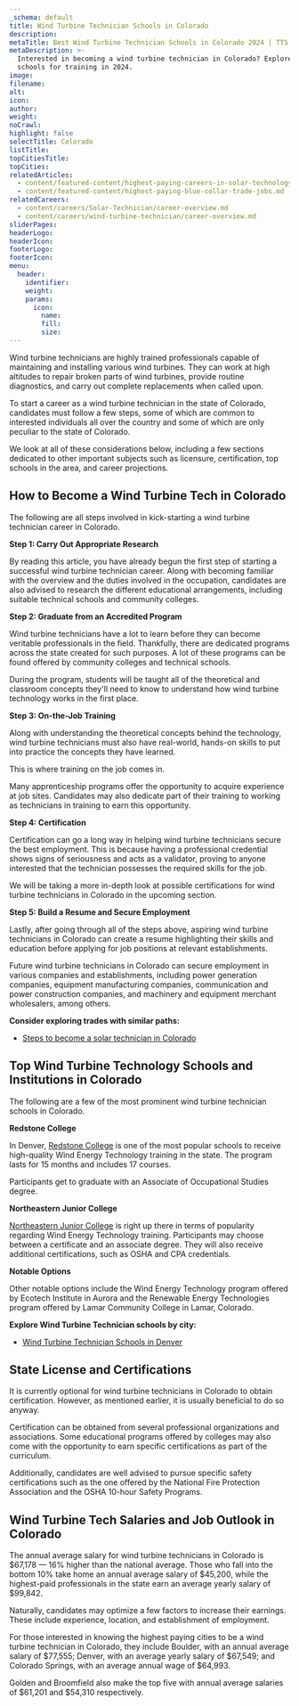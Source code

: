 ```yaml
---
_schema: default
title: Wind Turbine Technician Schools in Colorado
description:
metaTitle: Best Wind Turbine Technician Schools in Colorado 2024 | TTS
metaDescription: >-
  Interested in becoming a wind turbine technician in Colorado? Explore our best
  schools for training in 2024.
image:
filename:
alt:
icon:
author:
weight:
noCrawl:
highlight: false
selectTitle: Colorado
listTitle:
topCitiesTitle:
topCities:
relatedArticles:
  - content/featured-content/highest-paying-careers-in-solar-technology.md
  - content/featured-content/highest-paying-blue-collar-trade-jobs.md
relatedCareers:
  - content/careers/Solar-Technician/career-overview.md
  - content/careers/wind-turbine-technician/career-overview.md
sliderPages:
headerLogo:
headerIcon:
footerLogo:
footerIcon:
menu:
  header:
    identifier:
    weight:
    params:
      icon:
        name:
        fill:
        size:
---
```

Wind turbine technicians are highly trained professionals capable of maintaining and installing various wind turbines. They can work at high altitudes to repair broken parts of wind turbines, provide routine diagnostics, and carry out complete replacements when called upon.

To start a career as a wind turbine technician in the state of Colorado, candidates must follow a few steps, some of which are common to interested individuals all over the country and some of which are only peculiar to the state of Colorado.

We look at all of these considerations below, including a few sections dedicated to other important subjects such as licensure, certification, top schools in the area, and career projections.

## **How to Become a Wind Turbine Tech in Colorado**

The following are all steps involved in kick-starting a wind turbine technician career in Colorado.

**Step 1: Carry Out Appropriate Research**

By reading this article, you have already begun the first step of starting a successful wind turbine technician career. Along with becoming familiar with the overview and the duties involved in the occupation, candidates are also advised to research the different educational arrangements, including suitable technical schools and community colleges.

**Step 2: Graduate from an Accredited Program**

Wind turbine technicians have a lot to learn before they can become veritable professionals in the field. Thankfully, there are dedicated programs across the state created for such purposes. A lot of these programs can be found offered by community colleges and technical schools.

During the program, students will be taught all of the theoretical and classroom concepts they'll need to know to understand how wind turbine technology works in the first place.

**Step 3: On-the-Job Training**

Along with understanding the theoretical concepts behind the technology, wind turbine technicians must also have real-world, hands-on skills to put into practice the concepts they have learned.

This is where training on the job comes in.

Many apprenticeship programs offer the opportunity to acquire experience at job sites. Candidates may also dedicate part of their training to working as technicians in training to earn this opportunity.

**Step 4: Certification**

Certification can go a long way in helping wind turbine technicians secure the best employment. This is because having a professional credential shows signs of seriousness and acts as a validator, proving to anyone interested that the technician possesses the required skills for the job.

We will be taking a more in-depth look at possible certifications for wind turbine technicians in Colorado in the upcoming section.

**Step 5: Build a Resume and Secure Employment**

Lastly, after going through all of the steps above, aspiring wind turbine technicians in Colorado can create a resume highlighting their skills and education before applying for job positions at relevant establishments.

Future wind turbine technicians in Colorado can secure employment in various companies and establishments, including power generation companies, equipment manufacturing companies, communication and power construction companies, and machinery and equipment merchant wholesalers, among others.

**Consider exploring trades with similar paths:**

* [Steps to become a solar technician in Colorado](https://toptradeschools.com/near-you/solar-technician/colorado/)

## **Top Wind Turbine Technology Schools and Institutions in Colorado**

The following are a few of the most prominent wind turbine technician schools in Colorado.

**Redstone College**

In Denver, [Redstone College](https://www.windsystemsmag.com/profile-redstone-college/) is one of the most popular schools to receive high-quality Wind Energy Technology training in the state. The program lasts for 15 months and includes 17 courses.

Participants get to graduate with an Associate of Occupational Studies degree.

**Northeastern Junior College**

[Northeastern Junior College](https://www.njc.edu/program/wind-industrial-technology) is right up there in terms of popularity regarding Wind Energy Technology training. Participants may choose between a certificate and an associate degree. They will also receive additional certifications, such as OSHA and CPA credentials.

**Notable Options**

Other notable options include the Wind Energy Technology program offered by Ecotech Institute in Aurora and the Renewable Energy Technologies program offered by Lamar Community College in Lamar, Colorado.

**Explore Wind Turbine Technician schools by city:**

* [Wind Turbine Technician Schools in Denver](https://toptradeschools.com/near-you/wind-turbine-technician/colorado/denver/)

## **State License and Certifications**

It is currently optional for wind turbine technicians in Colorado to obtain certification. However, as mentioned earlier, it is usually beneficial to do so anyway.

Certification can be obtained from several professional organizations and associations. Some educational programs offered by colleges may also come with the opportunity to earn specific certifications as part of the curriculum.

Additionally, candidates are well advised to pursue specific safety certifications such as the one offered by the National Fire Protection Association and the OSHA 10-hour Safety Programs.

## **Wind Turbine Tech Salaries and Job Outlook in Colorado**

The annual average salary for wind turbine technicians in Colorado is $67,178 — 16% higher than the national average. Those who fall into the bottom 10% take home an annual average salary of $45,200, while the highest-paid professionals in the state earn an average yearly salary of $99,842.

Naturally, candidates may optimize a few factors to increase their earnings. These include experience, location, and establishment of employment.

For those interested in knowing the highest paying cities to be a wind turbine technician in Colorado, they include Boulder, with an annual average salary of $77,555; Denver, with an average yearly salary of $67,549; and Colorado Springs, with an average annual wage of $64,993.

Golden and Broomfield also make the top five with annual average salaries of $61,201 and $54,310 respectively.
